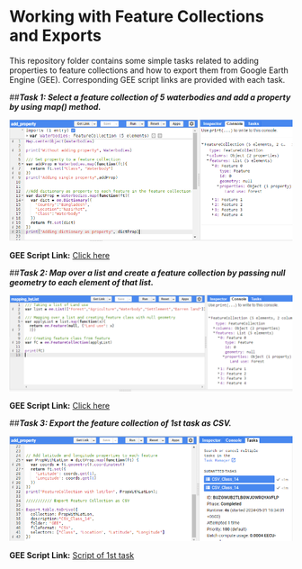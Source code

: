 # Working with Feature Collections and Exports
This repository folder contains some simple tasks related to adding properties to feature collections and how to export them from Google Earth Engine (GEE). Corresponding GEE script links are provided with each task.  
  
##***Task 1: Select a feature collection of 5 waterbodies and add a property by using map() method.***  
  
![Model](https://github.com/Israt-Jahan-Shonom/Google_Earth_Engine/blob/main/Feature_Collections_and_Exports/addProperty.PNG)  
    
**GEE Script Link:** [Click here](https://code.earthengine.google.com/9599dfbd6df0abf99df94f033e47bd98)  
  
##***Task 2: Map over a list and create a feature collection by passing null geometry to each element of that list.***  
  
![Model](https://github.com/Israt-Jahan-Shonom/Google_Earth_Engine/blob/main/Feature_Collections_and_Exports/mapping_byList.PNG)   
    
**GEE Script Link:** [Click here](https://code.earthengine.google.com/a8d9830538dd2f596a1a791920aeb8b1)  
  
##***Task 3: Export the feature collection of 1st task as CSV.***  
  
![Model](https://github.com/Israt-Jahan-Shonom/Google_Earth_Engine/blob/main/Feature_Collections_and_Exports/Export.PNG)   
    
**GEE Script Link:** [Script of 1st task](https://code.earthengine.google.com/9599dfbd6df0abf99df94f033e47bd98)  

